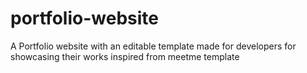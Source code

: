 # portfolio-website
A Portfolio website with an editable template made for developers for showcasing their works inspired from meetme template
